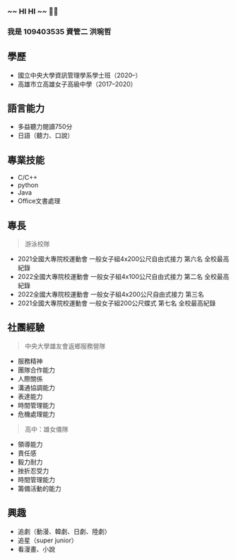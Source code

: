 ### ~~ HI HI ~~ 👋👋
### 我是 109403535 資管二 洪琬哲


## 學歷
* 國立中央大學資訊管理學系學士班（2020–）
* 高雄市立高雄女子高級中學（2017–2020）

## 語言能力
* 多益聽力閱讀750分
* 日語（聽力、口說）

## 專業技能
* C/C++
* python
* Java
* Office文書處理

## 專長
> 游泳校隊
* 2021全國大專院校運動會 一般女子組4x200公尺自由式接力 第六名 全校最高紀錄
* 2022全國大專院校運動會 一般女子組4x100公尺自由式接力 第二名 全校最高紀錄
* 2022全國大專院校運動會 一般女子組4x200公尺自由式接力 第三名
* 2021全國大專院校運動會 一般女子組200公尺蝶式 第七名 全校最高紀錄

## 社團經驗
> 中央大學雄友會返鄉服務營隊
* 服務精神
* 團隊合作能力
* 人際關係
* 溝通協調能力
* 表達能力
* 時間管理能力
* 危機處理能力
> 高中：雄女儀隊
* 領導能力
* 責任感
* 毅力耐力
* 挫折忍受力
* 時間管理能力
* 籌備活動的能力

## 興趣
* 追劇（動漫、韓劇、日劇、陸劇）
* 追星（super junior）
* 看漫畫、小說
